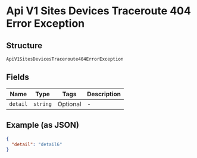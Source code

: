 
# Api V1 Sites Devices Traceroute 404 Error Exception

## Structure

`ApiV1SitesDevicesTraceroute404ErrorException`

## Fields

| Name | Type | Tags | Description |
|  --- | --- | --- | --- |
| `detail` | `string` | Optional | - |

## Example (as JSON)

```json
{
  "detail": "detail6"
}
```

